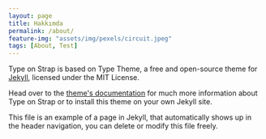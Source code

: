 ```yaml
---
layout: page
title: Hakkımda
permalink: /about/
feature-img: "assets/img/pexels/circuit.jpeg"
tags: [About, Test]
---
```


Type on Strap is based on Type Theme, a free and open-source theme for [Jekyll](http://jekyllrb.com/), licensed under the MIT License.

Head over to the [theme's documentation](https://github.io/sylhare/Type-on-Strap)  for much more information about Type on Strap or to install this theme on your own Jekyll site. 

This file is an example of a page in Jekyll, that automatically shows up in the header navigation, you can delete or modify this file freely.
 
